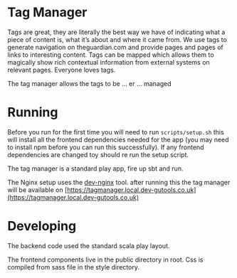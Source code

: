 Tag Manager
===========

Tags are great, they are literally the best way we have of indicating what a piece of content is, what it’s about and
where it came from. We use tags to generate navigation on theguardian.com and provide pages and pages of links to
interesting content. Tags can be mapped which allows them to magically show rich contextual information from external
systems on relevant pages. Everyone loves tags.

The tag manager allows the tags to be ... er ... managed
 
Running
=======

Before you run for the first time you will need to run `scripts/setup.sh` this will install all the frontend dependencies
needed for the app (you may need to install npm before you can run this successfully). If any frontend dependencies
are changed toy should re run the setup script.

The tag manager is a standard play app, fire up sbt and run.

The Nginx setup uses the [dev-nginx](https://github.com/guardian/dev-nginx) tool. after running this the tag manager
will be available on [https://tagmanager.local.dev-gutools.co.uk](https://tagmanager.local.dev-gutools.co.uk)

Developing
==========

The backend code used the standard scala play layout.

The frontend components live in the public directory in root. Css is compiled from sass file in the style directory.
